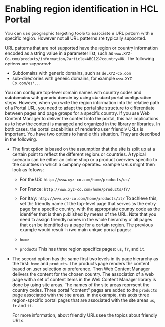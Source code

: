 # Enabling region identification in HCL Portal

You can use geographic targeting tools to associate a URL pattern with a specific region. However not all URL patterns are typically supported.

URL patterns that are not supported have the region or country information encoded as a string value in a parameter list, such as `www.XYZ-Co.com/products/information/?article=ABC123?country=UK`. The following options are supported:

-   Subdomains with generic domains, such as `de.XYZ-Co.com`
-   sub-directories with generic domains, for example `www.XYZ-Co.com/es/...`

You can configure top-level domain names with country codes and subdomains with generic domain by using standard portal configuration steps. However, when you write the region information into the relative path of a Portal URL, you need to adapt the portal site structure to differentiate between pages and page groups for a specific country. If you use Web Content Manager to deliver the content into the portal, this has implications as to how the content is managed and organized in the library or libraries. In both cases, the portal capabilities of rendering user friendly URLs is important. You have two options to handle this situation. They are described in the following.

-   The first option is based on the assumption that the site is split up at a certain point to reflect the different regions or countries. A typical scenario can be either an online shop or a product overview specific to the countries in which a company operates. Example URLs might then look as follows:

    -   For the US: `http://www.xyz-co.com/home/products/us/`
    -   For France: `http://www.xyz-co.com/home/products/fr/`
    -   For Italy: `http://www.xyz-co.com/home/products/it/`
    To achieve this, set the friendly name of the top-level page that serves as the entry page for a specific country, with the appropriate country code as the identifier that is then published by means of the URL. Note that you need to assign friendly names in the whole hierarchy of all pages that can be identified as a page for a certain region. The previous example would result in two main unique portal pages:

    -   `home`
    -   `products` This has three region specifics pages: `us`, `fr`, and `it`.
    
-   The second option has the same first two levels in its page hierarchy as the first: `home` and `products`. The products page renders the content based on user selection or preference. Then Web Content Manager delivers the content for the chosen country. The association of a web page with a set of content items in the Web Content Manager library is done by using site areas. The names of the site areas represent the country codes. Three portal "content" pages are added to the `products` page associated with the site areas. In the example, this adds three region-specific portal pages that are associated with the site areas `us`, `fr` and `it`.

    For more information, about friendly URLs see the topics about friendly URLs.



